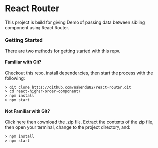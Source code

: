 # React Router

This project is build for giving Demo of passing data between sibling component using React Router. 

### Getting Started

There are two methods for getting started with this repo.

#### Familiar with Git?
Checkout this repo, install dependencies, then start the process with the following:

```
> git clone https://github.com/nabendu82/react-router.git
> cd react-higher-order-components
> npm install
> npm start
```

#### Not Familiar with Git?
Click [here](https://github.com/nabendu82/react-router/archive/master.zip) then download the .zip file.  Extract the contents of the zip file, then open your terminal, change to the project directory, and:

```
> npm install
> npm start
```
